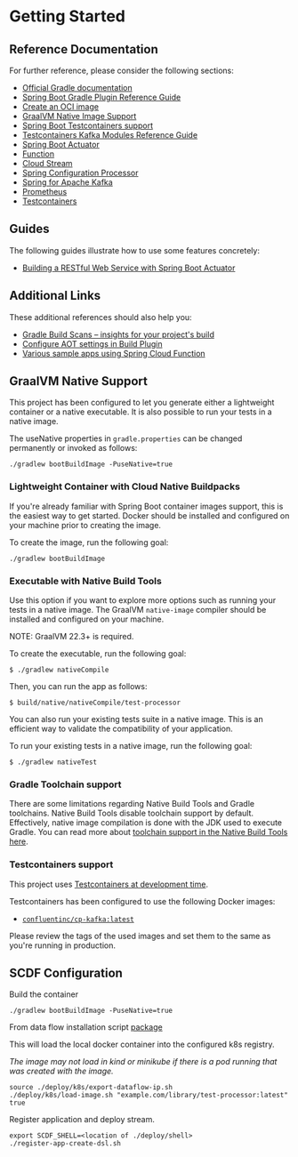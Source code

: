 # Getting Started

## Reference Documentation

For further reference, please consider the following sections:

* [Official Gradle documentation](https://docs.gradle.org)
* [Spring Boot Gradle Plugin Reference Guide](https://docs.spring.io/spring-boot/3.3.3/gradle-plugin)
* [Create an OCI image](https://docs.spring.io/spring-boot/3.3.3/gradle-plugin/packaging-oci-image.html)
* [GraalVM Native Image Support](https://docs.spring.io/spring-boot/3.3.3/reference/packaging/native-image/introducing-graalvm-native-images.html)
* [Spring Boot Testcontainers support](https://docs.spring.io/spring-boot/3.3.3/reference/testing/testcontainers.html#testing.testcontainers)
* [Testcontainers Kafka Modules Reference Guide](https://java.testcontainers.org/modules/kafka/)
* [Spring Boot Actuator](https://docs.spring.io/spring-boot/docs/3.3.3/reference/htmlsingle/index.html#actuator)
* [Function](https://docs.spring.io/spring-cloud-function/docs/current/reference/html/spring-cloud-function.html)
* [Cloud Stream](https://docs.spring.io/spring-cloud-stream/docs/current/reference/html/spring-cloud-stream.html#spring-cloud-stream-overview-introducing)
* [Spring Configuration Processor](https://docs.spring.io/spring-boot/docs/3.3.3/reference/htmlsingle/index.html#appendix.configuration-metadata.annotation-processor)
* [Spring for Apache Kafka](https://docs.spring.io/spring-boot/docs/3.3.3/reference/htmlsingle/index.html#messaging.kafka)
* [Prometheus](https://docs.spring.io/spring-boot/docs/3.3.3/reference/htmlsingle/index.html#actuator.metrics.export.prometheus)
* [Testcontainers](https://java.testcontainers.org/)

## Guides

The following guides illustrate how to use some features concretely:

* [Building a RESTful Web Service with Spring Boot Actuator](https://spring.io/guides/gs/actuator-service/)

## Additional Links

These additional references should also help you:

* [Gradle Build Scans – insights for your project's build](https://scans.gradle.com#gradle)
* [Configure AOT settings in Build Plugin](https://docs.spring.io/spring-boot/3.3.3/how-to/aot.html)
* [Various sample apps using Spring Cloud Function](https://github.com/spring-cloud/spring-cloud-function/tree/main/spring-cloud-function-samples)

## GraalVM Native Support

This project has been configured to let you generate either a lightweight container or a native executable.
It is also possible to run your tests in a native image.

The useNative properties in `gradle.properties` can be changed permanently or invoked as follows:

```shell
./gradlew bootBuildImage -PuseNative=true
```

### Lightweight Container with Cloud Native Buildpacks

If you're already familiar with Spring Boot container images support, this is the easiest way to get started.
Docker should be installed and configured on your machine prior to creating the image.

To create the image, run the following goal:

```shell
./gradlew bootBuildImage
```

### Executable with Native Build Tools

Use this option if you want to explore more options such as running your tests in a native image.
The GraalVM `native-image` compiler should be installed and configured on your machine.

NOTE: GraalVM 22.3+ is required.

To create the executable, run the following goal:

```
$ ./gradlew nativeCompile
```

Then, you can run the app as follows:

```
$ build/native/nativeCompile/test-processor
```

You can also run your existing tests suite in a native image.
This is an efficient way to validate the compatibility of your application.

To run your existing tests in a native image, run the following goal:

```
$ ./gradlew nativeTest
```

### Gradle Toolchain support

There are some limitations regarding Native Build Tools and Gradle toolchains.
Native Build Tools disable toolchain support by default.
Effectively, native image compilation is done with the JDK used to execute Gradle.
You can read more about [toolchain support in the Native Build Tools here](https://graalvm.github.io/native-build-tools/latest/gradle-plugin.html#configuration-toolchains).

### Testcontainers support

This project uses [Testcontainers at development time](https://docs.spring.io/spring-boot/3.3.3/reference/features/dev-services.html#features.dev-services.testcontainers).

Testcontainers has been configured to use the following Docker images:

* [`confluentinc/cp-kafka:latest`](https://hub.docker.com/r/confluentinc/cp-kafka)

Please review the tags of the used images and set them to the same as you're running in production.



## SCDF Configuration

Build the container

```shell
./gradlew bootBuildImage -PuseNative=true
```

From data flow installation script [package](https://github.com/spring-cloud/spring-cloud-dataflow/releases/download/v2.11.4/spring-cloud-dataflow-package-2.11.4.zip)

This will load the local docker container into the configured k8s registry.

_The image may not load in kind or minikube if there is a pod running that was created with the image._

```shell
source ./deploy/k8s/export-dataflow-ip.sh
./deploy/k8s/load-image.sh "example.com/library/test-processor:latest" true
```

Register application and deploy stream.

```shell
export SCDF_SHELL=<location of ./deploy/shell>
./register-app-create-dsl.sh
```
